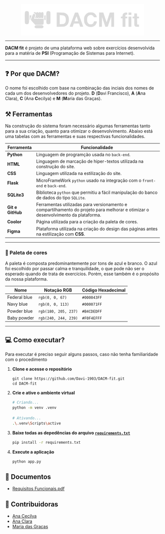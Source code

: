<p align="center">
    <img src="static/media/DACM-fit - footer.svg" width="400" loading="lazy">
</p>

---

**DACM fit** é projeto de uma plataforma web sobre exercícios desenvolvida para a matéria de **PSI** (Programação de Sistemas para Internet).

<!-- Gif da plataforma -->

---

## ❓ Por que DACM?

O nome foi escolhido com base na combinação das inciais dos nomes de cada um dos desenvolvedores do projeto. **D** (**D**avi Francisco), **A** (**A**na Clara), **C** (Ana **C**ecilya) e **M** (**M**aria das Graças).

## ⚒️ Ferramentas

Na construção do sistema foram necessário algumas ferramentas tanto para a sua criação, quanto para otimizar o desenvolvimento.
Abaixo está uma tabelas com as ferramentas e suas respectivas funcionalidades.

| Ferramenta | Funcionalidade |
| ---------- | -------------- |
| **Python** | Linguagem de programção usada no `back-end`. |
| **HTML** | Linguagem de marcação de hiper-textos utilizada na construção do site. |
| **CSS** | Linguagem utilizada na estilização do site. |
| **Flask** | MicroFrameWork `python` usado na integração com o `front-end` e `back-end`. |
| **SQLite3** | Biblioteca `python` que permitiu a fácil manipulação do banco de dados do tipo `SQLite`. |
| **Git e GitHub** | Ferramentas utilizadas para versionamento e compartilhamento do projeto para melhorar e otimizar o desenvolvimento da plataforma. |
| **Coolor** | Página utilizada para a criação da paleta de cores. |
| **Figma** | Plataforma utilizada na criação do design das páginas antes na estilização com **CSS**. |

---

### 🎨 Paleta de cores

A paleta é composta predominantemente por tons de azul e branco. O azul foi escolhido por passar calma e tranquilidade, o que pode não ser o esperado quando de trata de exercícios. Porém, esse também é o propósito da nossa plataforma.

| Nome | Notação RGB | Código Hexadecimal |
| ---- | ----------- | ------------------ |
| Federal blue | `rgb(0, 0, 67)` | `#000043FF` |
| Navy blue | `rgb(0, 0, 113)` | `#000071FF` |
| Powder blue | `rgb(180, 205, 237)` | `#B4CDEDFF` |
| Baby powder | `rgb(240, 244, 239)` | `#F0F4EFFF` |

<!-- 2 imagens para mostrar o uso das cores -->

---

## 💻 Como executar?

Para executar é preciso seguir alguns passos, caso não tenha familiaridade com o procedimento

1. **Clone e acesse o repositório**

    ```git
    git clone https://github.com/Davi-1903/DACM-fit.git
    cd DACM-fit
    ```

2. **Crie e ative o ambiente virtual**

    ```sh
    # Criando...
    python -m venv .venv

    # Ativando...
    .\.venv\Scripts\active
    ```

3. **Baixe todas as depedências do arquivo [`requirements.txt`](requirements.txt)**

    ```sh
    pip install -r requirements.txt
    ```

4. **Execute a aplicação**

    ```sh
    python app.py
    ```

## 📄 Documentos

- [Requisitos Funcionais.pdf](documents/Requisitos%20Funcionais.pdf)

## 👩 Contribuidoras

- [Ana Cecilya](https://github.com/cecilya1)
- [Ana Clara](https://github.com/anaclaraa1)
- [Maria das Graças](https://github.com/mgdantas1)
